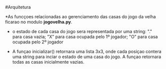 #Arquitetura


*As funcçoes relacionadas ao gerenciamento das casas do jogo da velha ficarao no modulo **jogovelha.py**.

* o estado de cada casa do jogo sera representada por uma string: "." para casa vazia; "X" para casa ocupada pelo 1º jogador; "O" para casa ocupada pelo 2º jogador

* A funçao inicializar() retornara uma lista 3x3, onde cada posiçao contera uma string para inciar o estado de uma casa do jogo. A funçao retornara todas as casas inicialmente vazias. 